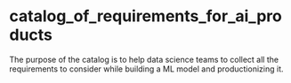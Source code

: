 # catalog_of_requirements_for_ai_products
The purpose of the catalog is to help data science teams to collect all the requirements to consider while building a ML model and productionizing it.

